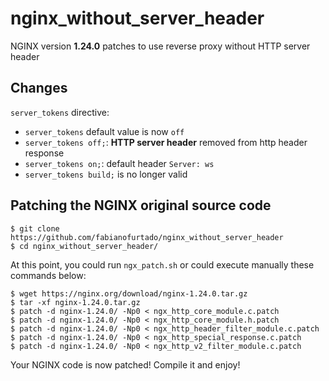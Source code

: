 # nginx_without_server_header
NGINX version **1.24.0** patches to use reverse proxy without HTTP server header

## Changes
`server_tokens` directive:
- `server_tokens` default value is now `off`
- `server_tokens off;`: **HTTP server header** removed from http header response
- `server_tokens on;`: default header `Server: ws`
- `server_tokens build;` is no longer valid

## Patching the NGINX original source code

    $ git clone https://github.com/fabianofurtado/nginx_without_server_header
    $ cd nginx_without_server_header/

At this point, you could run `ngx_patch.sh` or could execute manually these commands below:

    $ wget https://nginx.org/download/nginx-1.24.0.tar.gz
    $ tar -xf nginx-1.24.0.tar.gz
    $ patch -d nginx-1.24.0/ -Np0 < ngx_http_core_module.c.patch
    $ patch -d nginx-1.24.0/ -Np0 < ngx_http_core_module.h.patch
    $ patch -d nginx-1.24.0/ -Np0 < ngx_http_header_filter_module.c.patch
    $ patch -d nginx-1.24.0/ -Np0 < ngx_http_special_response.c.patch
    $ patch -d nginx-1.24.0/ -Np0 < ngx_http_v2_filter_module.c.patch

Your NGINX code is now patched! Compile it and enjoy!